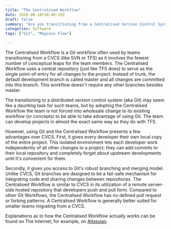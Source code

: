 ```yaml
---
title: "The Centralised Workflow"
date: 2018-08-18T10:49:19Z
draft: false
summary: "Are you transitioning from a Centralised Version Control System?"
categories: Software
tags: ["Git", "Maginus Flow"]

---
```

The Centralised Workflow is a Git workflow often used by teams transitioning from a 
CVCS (like SVN or TFS) as it involves the fewest number of conceptual leaps for the 
team members. The Centralised Workflow uses a central repository (just like TFS does) to 
serve as the single point-of-entry for all changes to the project. Instead of trunk, 
the default development branch is called master and all changes are committed into this branch. 
This workflow doesn't require any other branches besides master.

The transitioning to a distributed version control system (aka Git) may seem like a 
daunting task for such teams, but by adopting the Centralised Workflow the team is not 
forced into wholesale change to its existing workflow (or concepts) to be able to take 
advantage of using Git. The team can develop projects in almost the exact same way as 
they do with TFS.

However, using Git and the Centralised Workflow presents a few advantages over CVCS. First, 
it gives every developer their own local copy of the entire project. This isolated environment 
lets each developer work independently of all other changes to a project; they can add commits 
to their local repository and completely forget about upstream developments until it's 
convenient for them.

Secondly, it gives you access to Git's robust branching and merging model. Unlike CVCS, 
Git branches are designed to be a fail-safe mechanism for integrating code and sharing 
changes between repositories. The Centralised Workflow is similar to CVCS in its utilization 
of a remote server-side hosted repository that developers push and pull form. Compared to 
other Git Workflows, the Centralised Workflow has no defined pull request or forking patterns. 
A Centralised Workflow is generally better suited for smaller teams migrating from a CVCS.

Explanations as to how the Centralised Workflow actually works can be found 
on The Internet, for example, on 
[Atlassian](https://www.atlassian.com/git/tutorials/comparing-workflows#centralized-workflow).

